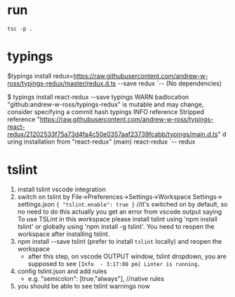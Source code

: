 # run
`tsc -p .`

# typings
$typings install redux=https://raw.githubusercontent.com/andrew-w-ross/typings-redux/master/redux.d.ts  --save
redux
`-- (No dependencies)


$ typings install react-redux --save
typings WARN badlocation "github:andrew-w-ross/typings-redux" is mutable and may change, consider specifying a commit hash
typings INFO reference Stripped reference "https://raw.githubusercontent.com/andrew-w-ross/typings-react-redux/21202533f75a73d4fa4c50e0357aaf23739fcabb/typings/main.d.ts" d
uring installation from "react-redux" (main)
react-redux
`-- redux

# tslint
1. install tslint vscode integration
2. switch on tslint by File->Preferences->Settings->Workspace Settings-> settings.json
`{ "tslint.enable": true }` //it's switched on by default, so no need to do this actually
you get an error from vscode output saying
 To use TSLint in this workspace please install tslint using 'npm install tslint' or globally using 'npm install -g tslint'.
You need to reopen the workspace after installing tslint.
3. npm install --save tslint (prefer to install `tslint` locally) and reopen the workspace
   * after this step, on vscode OUTPUT window, tslint dropdown, you are supposed to see `[Info  - 3:17:08 pm] Linter is running.`
4. config tslint.json and add rules
   * e.g. "semicolon": [true,"always"], //native rules
5. you should be able to see tslint warnings now